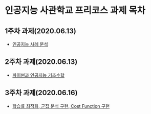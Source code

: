 # 인공지능 사관학교 프리코스 과제 목차

## 1주차 과제(2020.06.13)
* [인공지능 사례 분석](https://github.com/bumbum9944/GJ_AI/blob/master/%EA%B4%91%EC%A3%BC_%EC%9D%B8%EA%B3%B5%EC%A7%80%EB%8A%A5_1%EC%A3%BC%EC%B0%A8_%EA%B3%BC%EC%A0%9C.ipynb)
## 2주차 과제(2020.06.13)
* [파이썬과 인공지능 기초수학](https://github.com/bumbum9944/GJ_AI/blob/master/2%EC%A3%BC%EC%B0%A8%EA%B3%BC%EC%A0%9C.ipynb)
## 3주차 과제(2020.06.16)
* [학습률 최적화, 군집 분석 구현, Cost Function 구현](https://github.com/bumbum9944/GJ_AI/blob/master/3%EC%A3%BC%EC%B0%A8_%EA%B3%BC%EC%A0%9C.ipynb)
